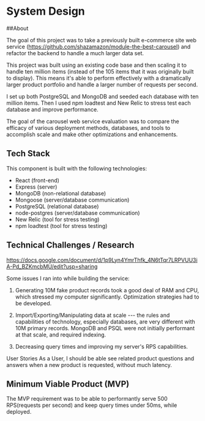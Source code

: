 # System Design

##About

The goal of this project was to take a previously built e-commerce site web service (https://github.com/shazamazon/module-the-best-carousel) and refactor the backend to handle a much larger data set.  

This project was built using an existing code base and then scaling it to handle ten million items (instead of the 105 items that it was originally built to display).  This means it's able to perform effectively with a dramatically larger product portfolio and handle a larger number of requests per second.

I set up both PostgreSQL and MongoDB and seeded each database with ten million items.  Then I used npm loadtest and New Relic to stress test each database and improve performance.  

The goal of the carousel web service evaluation was to compare the efficacy of various deployment methods, databases, and tools to accomplish scale and make other optimizations and enhancements.

## Tech Stack

This component is built with the following technologies:

  - React (front-end)
  - Express (server)
  - MongoDB (non-relational database)
  - Mongoose (server/database communication)
  - PostgreSQL (relational database)
  - node-postgres (server/database communication)
  - New Relic (tool for stress testing)
  - npm loadtest (tool for stress testing)

## Technical Challenges / Research

https://docs.google.com/document/d/1p9Lyn4YmrThfk_4N6tTqr7LRPVUU3iA-Pd_BZKmcbMU/edit?usp=sharing

Some issues I ran into while building the service:

1.   Generating 10M fake product records took a good deal of RAM and CPU, which stressed my computer significantly. Optimization strategies had to be developed.

2.  Import/Exporting/Manipulating data at scale --- the rules and capabilities of technology, especially databases, are very different with 10M primary records. MongoDB and PSQL were not initially performant at that scale, and required indexing.

3.  Decreasing query times and improving my server's RPS capabilities.

User Stories
As a User, I should be able see related product questions and answers when a new product is requested, without much latency.



## Minimum Viable Product (MVP)

The MVP requirement was to be able to performantly serve 500 RPS(requests per second) and keep query times under 50ms, while deployed.

